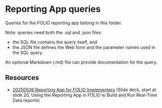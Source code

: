 # Reporting App queries
Queries for the FOLIO reporting app belong in this folder. 

Note: queries need both the .sql and .json files:
* the SQL file contains the query itself, and
* the JSON file defines the Web form and the parameter names used in the SQL query.

An optional Markdown (.md) file can provide documentation for the query.

## Resources
- [20250506 Reporting App for FOLIO Implementers](https://docs.google.com/presentation/d/1tnoxrlH5rGbLJS6Rg1hNoDcPDokIB9kCBDxgPHJ4Kds/) (Slide deck, start at slide 20, Using the Reporting App in FOLIO to Build and Run Real-Time Data reports)
